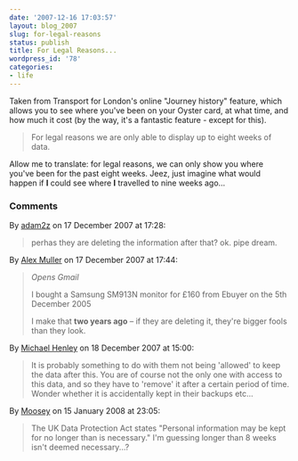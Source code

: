 ```yaml
---
date: '2007-12-16 17:03:57'
layout: blog_2007
slug: for-legal-reasons
status: publish
title: For Legal Reasons...
wordpress_id: '78'
categories:
- life
---
```


Taken from Transport for London's online "Journey history" feature, which
allows you to see where you've been on your Oyster card, at what time, and how
much it cost (by the way, it's a fantastic feature - except for this).

> For legal reasons we are only able to display up to eight weeks of data.

Allow me to translate: for legal reasons, we can only show you where you've
been for the past eight weeks. Jeez, just imagine what would happen if **I**
could see where **I** travelled to nine weeks ago…

### Comments ###

By [adam2z](http://adam2z.com) on 17 December 2007 at 17:28:

> perhas they are deleting the information after that? ok. pipe dream.

By [Alex Muller](http://alex.mullr.net/blog/) on 17 December 2007 at 17:44:

> *Opens Gmail*
> 
> I bought a Samsung SM913N monitor for £160 from Ebuyer on the 5th December 2005
> 
> I make that **two years ago** &ndash; if they are deleting it, they're bigger
> fools than they look.

By [Michael Henley](http://michaelstech.wordpress.com) on 18 December 2007 at 15:00:

> It is probably something to do with them not being 'allowed' to keep the data
> after this. You are of course not the only one with access to this data, and so
> they have to 'remove' it after a certain period of time. Wonder whether it is
> accidentally kept in their backups etc...

By [Moosey](http://www.lows.org.uk) on 15 January 2008 at 23:05:

> The UK Data Protection Act states "Personal information may be kept for no
> longer than is necessary." I'm guessing longer than 8 weeks isn't deemed
> necessary...?
